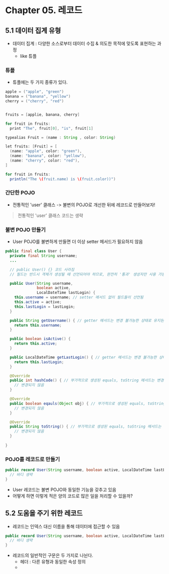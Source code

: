# Chapter 05. 레코드

## 5.1 데이터 집계 유형
- 데이터 집계 : 다양한 소스로부터 데이터 수집 & 의도한 목적에 맞도록 표현하는 과정
  - like 튜플
### 튜플
- 튜플에는 두 가지 종류가 있다.

```java
apple = ("apple", "green")
banana = ("banana", "yellow")
cherry = ("cherry", "red")


fruits = [applie, banana, cherry]

for fruit in fruits:
  print "The", fruit[0], "is", fruit[1]
```

```java
typealias Fruit = (name : String , color: String)

let fruits: [Fruit] = [
  (name: "apple", color: "green"),
  (name: "banana", color: "yellow"),
  (name: "cherry", color: "red"),
]

for fruit in fruits:
  println("The \(fruit.name) is \(fruit.color))")
```

### 간단한 POJO
- 전통적인 'user' 클래스 -> 불변의 POJO로 개선한 뒤에 레코드로 만들어보자!
> 전통적인 'user' 클래스 코드는 생략 
### 불변 POJO 만들기
- User POJO를 불변하게 만들면 더 이상 setter 메서드가 필요하지 않음

```java
public final class User {
  private final String username;
  ...

  // public User() {} 코드 사라짐
  // 필드는 반드시 객체가 생성될 때 선언되어야 하므로, 완전히 '통과' 생성자만 사용 가능

  public User(String username,
              boolean active,
              LocalDateTime lastLogin) {
    this.username = username; // setter 메서드 없이 필드들이 선언됨
    this.active = active;
    this.lastLogin = lastLogin;
  }

  public String getUsername() { // getter 메서드는 변경 불가능한 상태로 유지된다.
    return this.username;
  }

  public boolean isActive() {
    return this.active;
  }

  public LocalDateTime getLastLogin() { // getter 메서드는 변경 불가능한 상태로 유지된다.
    return this.lastLogin;
  }

  @Override
  public int hashCode() { // 부가적으로 생성된 equals, toString 메서드는 변경되지 않는다.
    // 변경되지 않음
  } 

  @Override
  public boolean eqauls(Object obj) { // 부가적으로 생성된 equals, toString 메서드는 변경되지 않는다.
    // 변경되지 않음
  } 

  @Override
  public String toString() { // 부가적으로 생성된 equals, toString 메서드는 변경되지 않는다.
    // 변경되지 않음
  } 
  
}
```

### POJO를 레코드로 만들기
```java
public record User(String username, boolean active, LocalDateTime lastLogin) {
  // 바디 생략
}
```
- User 레코드는 불변 POJO와 동일한 기능을 갖추고 있음
- 어떻게 하면 이렇게 적은 양의 코드로 많은 일을 처리할 수 있을까?


## 5.2 도움을 주기 위한 레코드
- 레코드는 인덱스 대신 이름을 통해 데이터에 접근할 수 있음

```java
public record User(String username, boolean active, LocalDateTime lastLogin) {
  // 바디 생략
}
```

- 레코드의 일반적인 구문은 두 가지로 나뉜다.
   - 헤더 : 다른 유형과 동일한 속성 정의
   - 